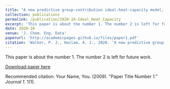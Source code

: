 ```yaml
---
title: "A new predictive group-contribution ideal-heat-capacity model, and its influence on second-derivative properties calculated using a free-energy equation of state’"
collection: publications
permalink: /publication/2020-10-Ideal_Heat_Capacity
excerpt: 'This paper is about the number 1. The number 2 is left for future work.'
date: 2020-10
venue: 'J. Chem. Eng. Data'
paperurl: 'http://academicpages.github.io/files/paper1.pdf'
citation: 'Walker, P. J., Haslam, A. J., 2020. ‘A new predictive group-contribution ideal-heat-capacity model, and its influence on second-derivative properties calculated using a free-energy equation of state’, Journal of Chemical and Engineering Data, 65(12), pp. 5809-5829'
---
```

This paper is about the number 1. The number 2 is left for future work.

[Download paper here](http://academicpages.github.io/files/paper1.pdf)

Recommended citation: Your Name, You. (2009). "Paper Title Number 1." <i>Journal 1</i>. 1(1).